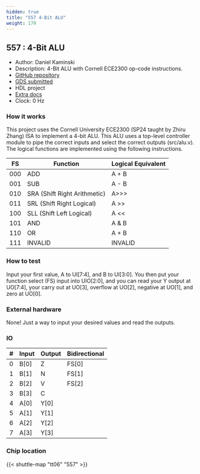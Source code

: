```yaml
---
hidden: true
title: "557 4-Bit ALU"
weight: 179
---
```


## 557 : 4-Bit ALU

* Author: Daniel Kaminski
* Description: 4-Bit ALU with Cornell ECE2300 op-code instructions.
* [GitHub repository](https://github.com/dgkaminski/tto6-submission)
* [GDS submitted](https://github.com/dgkaminski/tto6-submission/actions/runs/8746736738)
* HDL project
* [Extra docs](None)
* Clock: 0 Hz

<!---

This file is used to generate your project datasheet. Please fill in the information below and delete any unused
sections.

You can also include images in this folder and reference them in the markdown. Each image must be less than
512 kb in size, and the combined size of all images must be less than 1 MB.
-->


### How it works

This project uses the Cornell University ECE2300 (SP24 taught by Zhiru Zhang) ISA to implement a 4-bit ALU. This ALU uses a top-level controller module to pipe the correct inputs and select the correct outputs (src/alu.v). The logical functions are implemented using the following instructions.

| FS | Function | Logical Equivalent |
| ------------- | ------------- | ------------- |
| 000  | ADD  | A + B |
| 001  | SUB  | A - B |
| 010  | SRA (Shift Right Arithmetic) | A>>> |
| 011  | SRL (Shift Right Logical) | A >> |
| 100  | SLL (Shift Left Logical) | A << |
| 101  | AND  | A & B |
| 110  | OR  | A + B |
| 111  | INVALID  | INVALID |

### How to test

Input your first value, A to UI[7:4], and B to UI[3:0]. You then put your function select (FS) input into UIO[2:0], and you can read your Y output at UO[7:4], your carry out at UO[3], overflow at UO[2], negative at UO[1], and zero at UO[0].

### External hardware

None! Just a way to input your desired values and read the outputs.


### IO

| # | Input          | Output         | Bidirectional   |
| - | -------------- | -------------- | --------------- |
| 0 | B[0] | Z | FS[0] |
| 1 | B[1] | N | FS[1] |
| 2 | B[2] | V | FS[2] |
| 3 | B[3] | C |  |
| 4 | A[0] | Y[0] |  |
| 5 | A[1] | Y[1] |  |
| 6 | A[2] | Y[2] |  |
| 7 | A[3] | Y[3] |  |

### Chip location

{{< shuttle-map "tt06" "557" >}}
